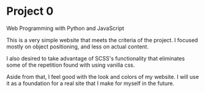 # Project 0

Web Programming with Python and JavaScript

This is a very simple website that meets the criteria of the project. I focused mostly on object positioning, and less on actual content.

I also desired to take advantage of SCSS's functionality that eliminates some of the repetition found with using vanilla css.

Aside from that, I feel good with the look and colors of my website. I will use it as a foundation for a real site that I make for myself in the future.
